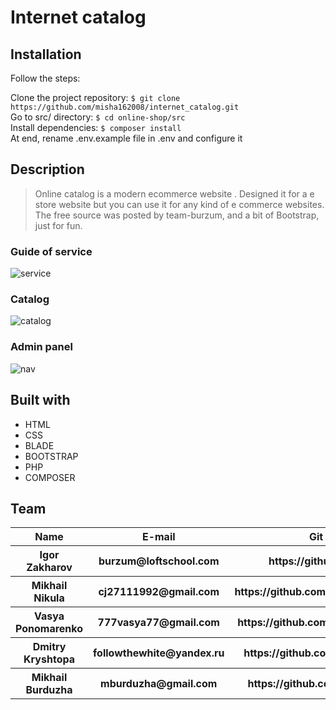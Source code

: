 <h1>Internet catalog</h1>

<h2>Installation</h2>
Follow the steps:

Clone the project repository:
`$ git clone https://github.com/misha162008/internet_catalog.git`
<br>Go to src/ directory:
`$ cd online-shop/src`
<br>Install dependencies:
`$ composer install`
<br>At end, rename .env.example file in .env and configure it




<h2>Description</h2>

>Online catalog is a modern ecommerce website . Designed it for a e store website but you can use it for any kind of e commerce websites. The free source was posted by team-burzum, and a bit of Bootstrap, just for fun.

<h3> Guide of service</h2>
<img src="http://i.imgur.com/UmX9Xgy.png" alt="service">
<h3>Catalog</h3>
<img src="" alt="catalog">
<h3>Admin panel</h3>
<img src="http://i.imgur.com/wI7GPMe.png" alt="nav">



<h2>  Built with </h2>
<ul>
    <li>HTML 
    <li>CSS 
    <li>BLADE
    <li>BOOTSTRAP
    <li>PHP
    <li>COMPOSER
</ul>


<h2>Team</h2>



<table>
    <tr>
      <th> Name</th>   <th> E-mail</th>    <th>Git</th>        <th>Роль</th>
    </tr>
    <tr>
        <th>Igor Zakharov</th>  <th>burzum@loftschool.com
</th>   <th>https://github.com/</th>     <th>Curator </th> 
    </tr> 
    <tr>
        <th>Mikhail Nikula</th>   <th>cj27111992@gmail.com</th>   <th>https://github.com/misha162008</th>     <th>Teamlead</th> 
    </tr>
    <tr>
        <th>Vasya Ponomarenko</th>   <th> 777vasya77@gmail.com</th>   <th>https://github.com/777Vasya77</th>     <th>Backend</th> 
    </tr>
    <tr>
       <th>Dmitry Kryshtopa</th>   <th>followthewhite@yandex.ru</th>   <th>https://github.com/kryshtopa</th>     <th>Backend</th> 
    </tr>
    <tr>
        <th>Mikhail Burduzha <th> mburduzha@gmail.com <th>https://github.com/Krada88      <th>Backend
    </tr>
</table>
